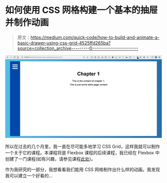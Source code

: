 # 如何使用 CSS 网格构建一个基本的抽屉并制作动画

> 原文：<https://medium.com/quick-code/how-to-build-and-animate-a-basic-drawer-using-css-grid-4525ffd265ba?source=collection_archive---------0----------------------->

![](img/0dc74b1c3db6e77fc6c1bbc5b5d8e43c.png)

所以在过去的几个月里，我一直在尽可能多地学习 CSS Grid，这样我就可以制作一个关于它的课程。本课程将是 Flexbox 课程的后续课程，我已经在 Flexbox 中创建了一门课程(如有兴趣，请参见课程[此处](https://www.udemy.com/flexbox-in-depth))。

作为我研究的一部分，我想看看我们能用 CSS 网格制作出什么样的动画。我发现我可以建立一个好看的…